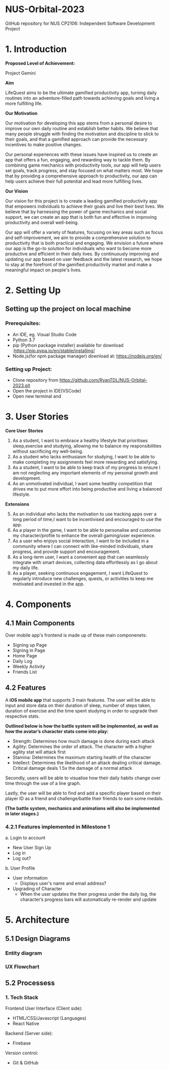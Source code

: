 # NUS-Orbital-2023 
GitHub repository for NUS CP2106: Independent Software Development Project

# 1. Introduction

**Proposed Level of Achievement:**

Project Gemini

**Aim**

LifeQuest aims to be the ultimate gamified productivity app, turning daily routines into an adventure-filled path towards achieving goals and living a more fulfilling life.


**Our Motivation**

Our motivation for developing this app stems from a personal desire to improve our own daily routine and establish better habits. We believe that many people struggle with finding the motivation and discipline to stick to their goals, and that a gamified approach can provide the necessary incentives to make positive changes.

Our personal experiences with these issues have inspired us to create an app that offers a fun, engaging, and rewarding way to tackle them. By combining game mechanics with productivity tools, our app will help users set goals, track progress, and stay focused on what matters most. We hope that by providing a comprehensive approach to productivity, our app can help users achieve their full potential and lead more fulfilling lives.


**Our Vision**

Our vision for this project is to create a leading gamified productivity app that empowers individuals to achieve their goals and live their best lives. We believe that by harnessing the power of game mechanics and social support, we can create an app that is both fun and effective in improving productivity and overall well-being.

Our app will offer a variety of features, focusing on key areas such as focus and self-improvement, we aim to provide a comprehensive solution to productivity that is both practical and engaging. We envision a future where our app is the go-to solution for individuals who want to become more productive and efficient in their daily lives. By continuously improving and updating our app based on user feedback and the latest research, we hope to stay at the forefront of the gamified productivity market and make a meaningful impact on people's lives.


# 2. Setting Up

## Setting up the project on local machine
### Prerequisites:
- An IDE, eg. Visual Studio Code
- Python 3.7
- pip (Python package installer) available for download :https://pip.pypa.io/en/stable/installing/
- Node.js(for npm package manager) download at: https://nodejs.org/en/

### Setting up Project:
- Clone repository from https://github.com/RyanTDL/NUS-Orbital-2023.git
- Open the project in IDE(VSCode)
- Open new terminal and 

# 3. User Stories
**Core User Stories**
1. As a student, I want to embrace a healthy lifestyle that prioritises sleep,exercise and studying, allowing me to balance my responsibilities without sacrificing my well-being.
2. As a student who lacks enthusiasm for studying, I want to be able to make completing my assignments feel more rewarding and satisfying.
3. As a student, I want to be able to keep track of my progress to ensure I am not neglecting any important elements of my personal growth and development.
4. As an unmotivated individual, I want some healthy competition that drives me to put more effort into being productive and living a balanced lifestyle.


**Extensions**

5. As an individual who lacks the motivation to use tracking apps over a long period of time,I want to be incentivised and encouraged to use the app.
6. As a player in the game, I want to be able to personalise and customise my character/profile to enhance the overall gaming/user experience.
7. As a user who enjoys social interaction, I want to be included in a community where I can connect with like-minded individuals, share progress, and provide support and encouragement.
8. As a long-term user, I want a convenient app that can seamlessly integrate with smart devices, collecting data effortlessly as I go about my daily life.
9. As a player, seeking continuous engagement, I want LifeQuest to regularly introduce new challenges, quests, or activities to keep me motivated and invested in the app.


# 4. Components
## 4.1 Main Components
Over mobile app's frontend is made up of these main componenets:

- Signing up Page
- Signing in Page
- Home Page
- Daily Log
- Weekly Activity
- Friends List


## 4.2 Features
A **iOS mobile app** that supports 3 main features. The user will be able to input and store data on their duration of sleep, number of steps taken, duration of exercise and the time spent studying in order to upgrade their respective stats. 

**Outlined below is how the battle system will be implemented, as well as how the avatar’s character stats come into play:**
- Strength: Determines how much damage is done during each attack
- Agility: Determines the order of attack. The character with a higher agility stat will attack first
- Stamina: Determines the maximum starting health of the character
- Intellect: Determines the likelihood of an attack dealing critical damage. Critical damage deals 1.5x the damage of a normal attack

Secondly, users will be able to visualise how their daily habits change over time through the use of a line graph.

Lastly, the user will be able to find and add a specific player based on their player ID as a friend and challenge/battle their friends to earn some medals. 

**(The battle system, mechanics and animations will also be implemented in later stages.)**

### 4.2.1 Features implemented in Milestone 1

a. Login to account
- New User Sign Up
- Log in 
- Log out?

b. User Profile
- User information
  - Displays user's name and email address?
- Upgrading of Character
  - When the user updates the their progress under the daily log, the character’s progress bars will automatically re-render and update


# 5. Architecture
## 5.1 Design Diagrams
### Entity diagram

### UX Flowchart

## 5.2 Processess
### 1. Tech Stack

Frontend User Interface (Client side):
- HTML/CSS/Javascript (Languages)
- React Native

Backend (Server side):
- Firebase

Version control:
- Git & GitHub
